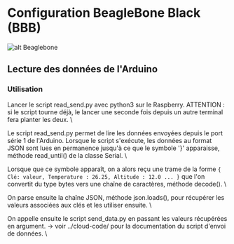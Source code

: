 # Configuration BeagleBone Black (BBB)

![alt Beaglebone](../images/bbb.jpg)

## 

## Lecture des données de l'Arduino

### Utilisation

Lancer le script read_send.py avec python3 sur le Raspberry. ATTENTION : si le script tourne 
déjà, le lancer une seconde fois depuis un autre terminal fera planter les deux. \

Le script read_send.py permet de lire les données envoyées depuis le port série 1 de 
l'Arduino. Lorsque le script s'exécute, les données au format JSON sont lues en permanence 
jusqu'à ce que le symbole '}' apparaisse, méthode read_until() de la classe Serial. \

Lorsque que ce symbole apparaît, on a alors reçu une trame de la forme
``` { Clé: valeur, Temperature : 26.25, Altitude : 12.0 ... } ```
que l'on convertit du type bytes vers une chaîne de caractères, méthode decode(). \

On parse ensuite la chaîne JSON, méthode json.loads(), pour récupérer les valeurs associées 
aux clés et les utiliser ensuite. \

On appelle ensuite le script send_data.py en passant les valeurs récupérées en argument.
 -> voir ../cloud-code/ pour la documentation du script d'envoi de données. \
